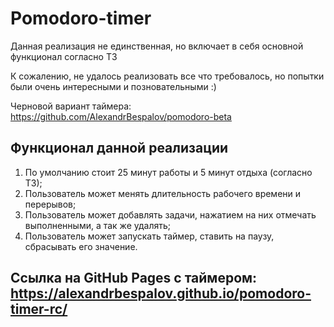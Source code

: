 # Pomodoro-timer

Данная реализация не единственная, но включает в себя основной функционал согласно ТЗ

К сожалению, не удалось реализовать все что требовалось, но попытки были очень интересными и позновательными :)

Черновой вариант таймера: https://github.com/AlexandrBespalov/pomodoro-beta

## Функционал данной реализации

1. По умолчанию стоит 25 минут работы и 5 минут отдыха (согласно ТЗ);
2. Пользователь может менять длительность рабочего времени и перерывов;
3. Пользователь может добавлять задачи, нажатием на них отмечать выполненными, а так же удалять;
4. Пользователь может запускать таймер, ставить на паузу, сбрасывать его значение.

## Ссылка на GitHub Pages с таймером: https://alexandrbespalov.github.io/pomodoro-timer-rc/